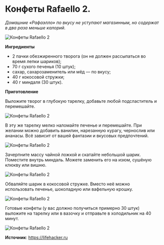 # Конфеты Rafaello 2.

_Домашние «Рафаэлло» по вкусу не уступают магазинным, но содержат в два раза меньше калорий._

![Конфеты Rafaello 2](/images/Kulinar/Desert/rafaello_01.jpg 'Конфеты Rafaello 2')

**Ингредиенты**

- 2 пачки обезжиренного творога (он не должен рассыпаться во время лепки шариков);
- 70 г сухого печенья (10 штук);
- сахар, сахарозаменитель или мёд — по вкусу;
- 40 г кокосовой стружки;
- 40 г миндаля (30 штук).

**Приготовление**

Выложите творог в глубокую тарелку, добавьте любой подсластитель и перемешайте.

![Конфеты Rafaello 2](/images/Kulinar/Desert/rafaello_02.jpg 'Конфеты Rafaello 2')

В эту же тарелку мелко наломайте печенье и перемешайте. При желании можно добавить ванилин, нарезанную курагу, чернослив или ананасы. Всё зависит от вашей фантазии и вкусовых предпочтений.

![Конфеты Rafaello 2](/images/Kulinar/Desert/rafaello_03.jpg 'Конфеты Rafaello 2')

Зачерпните массу чайной ложкой и скатайте небольшой шарик. Поместите внутрь миндаль. Можете заменить его на изюм, сушёную клюкву или вишню.

![Конфеты Rafaello 2](/images/Kulinar/Desert/rafaello_04.jpg 'Конфеты Rafaello 2')

Обваляйте шарик в кокосовой стружке. Вместо неё можно использовать печенье, шоколадную или вафельную крошку.

![Конфеты Rafaello 2](/images/Kulinar/Desert/rafaello_05.jpg 'Конфеты Rafaello 2')

Готовые конфеты (у вас должно получиться примерно 30 штук) выложите на тарелку или в вазочку и отправьте в холодильник на 40 минут.

![Конфеты Rafaello 2](/images/Kulinar/Desert/rafaello_06.jpg 'Конфеты Rafaello 2')

**Источник**: https://lifehacker.ru
